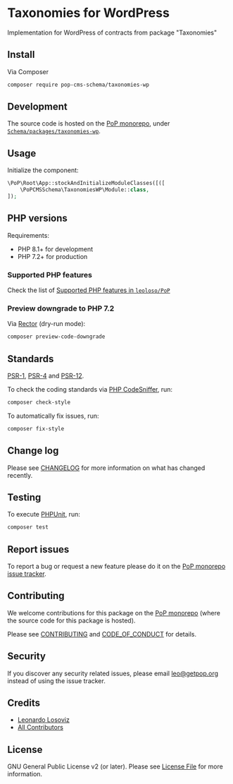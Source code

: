 # Taxonomies for WordPress

<!--
[![Build Status][ico-travis]][link-travis]
[![Quality Score][ico-code-quality]][link-code-quality]
[![Software License][ico-license]](LICENSE.md)
[![Latest Version on Packagist][ico-version]][link-packagist]
[![Coverage Status][ico-scrutinizer]][link-scrutinizer]
[![Total Downloads][ico-downloads]][link-downloads]
-->

Implementation for WordPress of contracts from package "Taxonomies"

## Install

Via Composer

``` bash
composer require pop-cms-schema/taxonomies-wp
```

## Development

The source code is hosted on the [PoP monorepo](https://github.com/leoloso/PoP), under [`Schema/packages/taxonomies-wp`](https://github.com/leoloso/PoP/tree/master/layers/Schema/packages/taxonomies-wp).

## Usage

Initialize the component:

``` php
\PoP\Root\App::stockAndInitializeModuleClasses([([
    \PoPCMSSchema\TaxonomiesWP\Module::class,
]);
```

## PHP versions

Requirements:

- PHP 8.1+ for development
- PHP 7.2+ for production

### Supported PHP features

Check the list of [Supported PHP features in `leoloso/PoP`](https://github.com/leoloso/PoP/blob/master/docs/supported-php-features.md)

### Preview downgrade to PHP 7.2

Via [Rector](https://github.com/rectorphp/rector) (dry-run mode):

```bash
composer preview-code-downgrade
```

## Standards

[PSR-1](https://www.php-fig.org/psr/psr-1), [PSR-4](https://www.php-fig.org/psr/psr-4) and [PSR-12](https://www.php-fig.org/psr/psr-12).

To check the coding standards via [PHP CodeSniffer](https://github.com/squizlabs/PHP_CodeSniffer), run:

``` bash
composer check-style
```

To automatically fix issues, run:

``` bash
composer fix-style
```

## Change log

Please see [CHANGELOG](CHANGELOG.md) for more information on what has changed recently.

## Testing

To execute [PHPUnit](https://phpunit.de/), run:

``` bash
composer test
```

## Report issues

To report a bug or request a new feature please do it on the [PoP monorepo issue tracker](https://github.com/leoloso/PoP/issues).

## Contributing

We welcome contributions for this package on the [PoP monorepo](https://github.com/leoloso/PoP) (where the source code for this package is hosted).

Please see [CONTRIBUTING](CONTRIBUTING.md) and [CODE_OF_CONDUCT](CODE_OF_CONDUCT.md) for details.

## Security

If you discover any security related issues, please email leo@getpop.org instead of using the issue tracker.

## Credits

- [Leonardo Losoviz][link-author]
- [All Contributors][link-contributors]

## License

GNU General Public License v2 (or later). Please see [License File](LICENSE.md) for more information.

[ico-version]: https://img.shields.io/packagist/v/pop-cms-schema/taxonomies-wp.svg?style=flat-square
[ico-license]: https://img.shields.io/badge/license-GPLv2-brightgreen.svg?style=flat-square
[ico-travis]: https://img.shields.io/travis/pop-cms-schema/taxonomies-wp/master.svg?style=flat-square
[ico-scrutinizer]: https://img.shields.io/scrutinizer/coverage/g/pop-cms-schema/taxonomies-wp.svg?style=flat-square
[ico-code-quality]: https://img.shields.io/scrutinizer/g/pop-cms-schema/taxonomies-wp.svg?style=flat-square
[ico-downloads]: https://img.shields.io/packagist/dt/pop-cms-schema/taxonomies-wp.svg?style=flat-square

[link-packagist]: https://packagist.org/packages/pop-cms-schema/taxonomies-wp
[link-travis]: https://travis-ci.org/pop-cms-schema/taxonomies-wp
[link-scrutinizer]: https://scrutinizer-ci.com/g/pop-cms-schema/taxonomies-wp/code-structure
[link-code-quality]: https://scrutinizer-ci.com/g/pop-cms-schema/taxonomies-wp
[link-downloads]: https://packagist.org/packages/pop-cms-schema/taxonomies-wp
[link-author]: https://github.com/leoloso
[link-contributors]: ../../../../../../contributors
